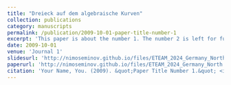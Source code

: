 ```yaml
---
title: "Dreieck auf dem algebraische Kurven"
collection: publications
category: manuscripts
permalink: /publication/2009-10-01-paper-title-number-1
excerpt: 'This paper is about the number 1. The number 2 is left for future work.'
date: 2009-10-01
venue: 'Journal 1'
slidesurl: 'http://nimoseminov.github.io/files/ETEAM_2024_Germany_North.pdf'
paperurl: 'http://nimoseminov.github.io/files/ETEAM_2024_Germany_North.pdf'
citation: 'Your Name, You. (2009). &quot;Paper Title Number 1.&quot; <i>Journal 1</i>. 1(1).'
---
```

